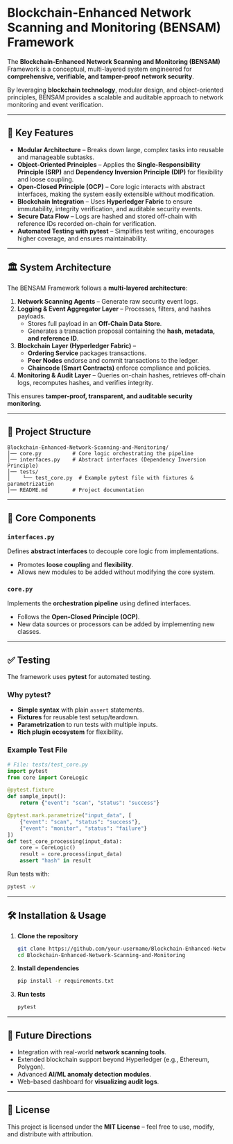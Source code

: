 # Blockchain-Enhanced Network Scanning and Monitoring (BENSAM) Framework

The **Blockchain-Enhanced Network Scanning and Monitoring (BENSAM)** Framework is a conceptual, multi-layered system engineered for **comprehensive, verifiable, and tamper-proof network security**.  

By leveraging **blockchain technology**, modular design, and object-oriented principles, BENSAM provides a scalable and auditable approach to network monitoring and event verification.

---

## 🚀 Key Features

- **Modular Architecture** – Breaks down large, complex tasks into reusable and manageable subtasks.  
- **Object-Oriented Principles** – Applies the **Single-Responsibility Principle (SRP)** and **Dependency Inversion Principle (DIP)** for flexibility and loose coupling.  
- **Open-Closed Principle (OCP)** – Core logic interacts with abstract interfaces, making the system easily extensible without modification.  
- **Blockchain Integration** – Uses **Hyperledger Fabric** to ensure immutability, integrity verification, and auditable security events.  
- **Secure Data Flow** – Logs are hashed and stored off-chain with reference IDs recorded on-chain for verification.  
- **Automated Testing with pytest** – Simplifies test writing, encourages higher coverage, and ensures maintainability.  

---

## 🏛️ System Architecture

The BENSAM Framework follows a **multi-layered architecture**:

1. **Network Scanning Agents** – Generate raw security event logs.  
2. **Logging & Event Aggregator Layer** – Processes, filters, and hashes payloads.  
   - Stores full payload in an **Off-Chain Data Store**.  
   - Generates a transaction proposal containing the **hash, metadata, and reference ID**.  
3. **Blockchain Layer (Hyperledger Fabric)** –  
   - **Ordering Service** packages transactions.  
   - **Peer Nodes** endorse and commit transactions to the ledger.  
   - **Chaincode (Smart Contracts)** enforce compliance and policies.  
4. **Monitoring & Audit Layer** – Queries on-chain hashes, retrieves off-chain logs, recomputes hashes, and verifies integrity.

This ensures **tamper-proof, transparent, and auditable security monitoring**.

---

## 📂 Project Structure

```
Blockchain-Enhanced-Network-Scanning-and-Monitoring/
│── core.py          # Core logic orchestrating the pipeline
│── interfaces.py    # Abstract interfaces (Dependency Inversion Principle)
│── tests/
│    └── test_core.py  # Example pytest file with fixtures & parametrization
│── README.md        # Project documentation
```

---

## 🧩 Core Components

### `interfaces.py`
Defines **abstract interfaces** to decouple core logic from implementations.  
- Promotes **loose coupling** and **flexibility**.  
- Allows new modules to be added without modifying the core system.  

### `core.py`
Implements the **orchestration pipeline** using defined interfaces.  
- Follows the **Open-Closed Principle (OCP)**.  
- New data sources or processors can be added by implementing new classes.  

---

## ✅ Testing

The framework uses **pytest** for automated testing.  

### Why pytest?
- **Simple syntax** with plain `assert` statements.  
- **Fixtures** for reusable test setup/teardown.  
- **Parametrization** to run tests with multiple inputs.  
- **Rich plugin ecosystem** for flexibility.  

### Example Test File

```python
# File: tests/test_core.py
import pytest
from core import CoreLogic

@pytest.fixture
def sample_input():
    return {"event": "scan", "status": "success"}

@pytest.mark.parametrize("input_data", [
    {"event": "scan", "status": "success"},
    {"event": "monitor", "status": "failure"}
])
def test_core_processing(input_data):
    core = CoreLogic()
    result = core.process(input_data)
    assert "hash" in result
```

Run tests with:

```bash
pytest -v
```

---

## 🛠️ Installation & Usage

1. **Clone the repository**
   ```bash
   git clone https://github.com/your-username/Blockchain-Enhanced-Network-Scanning-and-Monitoring.git
   cd Blockchain-Enhanced-Network-Scanning-and-Monitoring
   ```

2. **Install dependencies**
   ```bash
   pip install -r requirements.txt
   ```

3. **Run tests**
   ```bash
   pytest
   ```

---

## 📖 Future Directions

- Integration with real-world **network scanning tools**.  
- Extended blockchain support beyond Hyperledger (e.g., Ethereum, Polygon).  
- Advanced **AI/ML anomaly detection modules**.  
- Web-based dashboard for **visualizing audit logs**.  

---

## 📜 License

This project is licensed under the **MIT License** – feel free to use, modify, and distribute with attribution.
